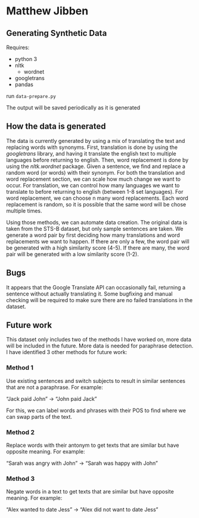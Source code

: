 # Matthew Jibben

## Generating Synthetic Data

Requires: 
 * python 3
 * nltk
    * wordnet
 * googletrans
 * pandas

run ```data-prepare.py```

The output will be saved periodically as it is generated

## How the data is generated

The data is currently generated by using a mix of translating the text and replacing words with synonyms. 
First, translation is done by using the *googletrans* library, and having it translate the english text to multiple languages before returning to english.
Then, word replacement is done by using the *nltk.wordnet* package. Given a sentence, we find and replace a random word (or words) with their synonym.
For both the translation and word replacement section, we can scale how much change we want to occur. 
For translation, we can control how many languages we want to translate to before returning to english (between 1-8 set languages).
For word replacement, we can choose n many word replacements. Each word replacement is random, so it is possible that the same word will be chose multiple times.

Using those methods, we can automate data creation. The original data is taken from the STS-B dataset, but only sample sentences are taken.
We generate a word pair by first deciding how many translations and word replacements we want to happen. 
If there are only a few, the word pair will be generated with a high similarity score (4-5). 
If there are many, the word pair will be generated with a low similarity score (1-2).


## Bugs
It appears that the Google Translate API can occasionally fail, returning a sentence without actually translating it.
Some bugfixing and manual checking will be required to make sure there are no failed translations in the dataset.
 


## Future work

This dataset only includes two of the methods I have worked on, more data will be included in the future. 
More data is needed for paraphrase detection. I have identified 3 other methods for future work:

### Method 1
Use existing sentences and switch subjects to result in similar sentences that are not a paraphrase. For example:

“Jack paid John” -> “John paid Jack”

For this, we can label words and phrases with their POS to find where we can swap parts of the text. 

### Method 2

Replace words with their antonym to get texts that are similar but have opposite meaning. For example:

“Sarah was angry with John” -> “Sarah was happy with John”

### Method 3

Negate words in a text to get texts that are similar but have opposite meaning. For example:

“Alex wanted to date Jess” -> “Alex did not want to date Jess”
